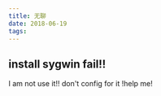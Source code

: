 ```yaml
---
title: 无聊 
date: 2018-06-19
tags:
---
```


## install sygwin fail!!
<!--more-->
I am not use it!!
        don't config for it !help me!